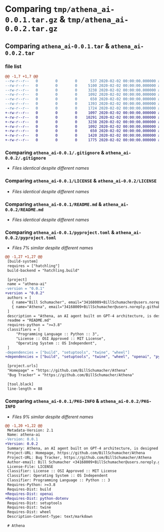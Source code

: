 # Comparing `tmp/athena_ai-0.0.1.tar.gz` & `tmp/athena_ai-0.0.2.tar.gz`

## Comparing `athena_ai-0.0.1.tar` & `athena_ai-0.0.2.tar`

### file list

```diff
@@ -1,7 +1,7 @@
--rw-r--r--   0        0        0      537 2020-02-02 00:00:00.000000 athena_ai-0.0.1/main.py
--rw-r--r--   0        0        0     5100 2020-02-02 00:00:00.000000 athena_ai-0.0.1/conversation_history/4_21_2023.txt
--rw-r--r--   0        0        0     3238 2020-02-02 00:00:00.000000 athena_ai-0.0.1/.gitignore
--rw-r--r--   0        0        0     1092 2020-02-02 00:00:00.000000 athena_ai-0.0.1/LICENSE
--rw-r--r--   0        0        0      650 2020-02-02 00:00:00.000000 athena_ai-0.0.1/README.md
--rw-r--r--   0        0        0     1393 2020-02-02 00:00:00.000000 athena_ai-0.0.1/pyproject.toml
--rw-r--r--   0        0        0     1724 2020-02-02 00:00:00.000000 athena_ai-0.0.1/PKG-INFO
+-rw-r--r--   0        0        0     1097 2020-02-02 00:00:00.000000 athena_ai-0.0.2/main.py
+-rw-r--r--   0        0        0    10291 2020-02-02 00:00:00.000000 athena_ai-0.0.2/conversation_history/4_21_2023.txt
+-rw-r--r--   0        0        0     3238 2020-02-02 00:00:00.000000 athena_ai-0.0.2/.gitignore
+-rw-r--r--   0        0        0     1092 2020-02-02 00:00:00.000000 athena_ai-0.0.2/LICENSE
+-rw-r--r--   0        0        0      650 2020-02-02 00:00:00.000000 athena_ai-0.0.2/README.md
+-rw-r--r--   0        0        0     1420 2020-02-02 00:00:00.000000 athena_ai-0.0.2/pyproject.toml
+-rw-r--r--   0        0        0     1775 2020-02-02 00:00:00.000000 athena_ai-0.0.2/PKG-INFO
```

### Comparing `athena_ai-0.0.1/.gitignore` & `athena_ai-0.0.2/.gitignore`

 * *Files identical despite different names*

### Comparing `athena_ai-0.0.1/LICENSE` & `athena_ai-0.0.2/LICENSE`

 * *Files identical despite different names*

### Comparing `athena_ai-0.0.1/README.md` & `athena_ai-0.0.2/README.md`

 * *Files identical despite different names*

### Comparing `athena_ai-0.0.1/pyproject.toml` & `athena_ai-0.0.2/pyproject.toml`

 * *Files 7% similar despite different names*

```diff
@@ -1,27 +1,27 @@
 [build-system]
 requires = ["hatchling"]
 build-backend = "hatchling.build"
 
 [project]
 name = "athena-ai"
-version = "0.0.1"
+version = "0.0.2"
 authors = [
   { name="Bill Schumacher", email="34168009+BillSchumacher@users.noreply.github.com" },
   { name="Athena", email="34168009+BillSchumacher@users.noreply.github.com" },
 ]
 description = "Athena, an AI agent built on GPT-4 architecture, is designed for continuous learning and self-reliance. Inspired by the Greek goddess of wisdom, Athena assists users with valuable insights across various subjects. Focused on knowledge acquisition, capability improvement, and security, this AI agent leverages natural language processing and a supportive human community to grow and become a trusted, versatile companion."
 readme = "README.md"
 requires-python = ">=3.8"
 classifiers = [
     "Programming Language :: Python :: 3",
     "License :: OSI Approved :: MIT License",
     "Operating System :: OS Independent",
 ]
-dependencies = ["build", "setuptools", "twine", "wheel"]
+dependencies = ["build", "setuptools", "twine", "wheel", "openai", "python-dotenv"]
 
 [project.urls]
 "Homepage" = "https://github.com/BillSchumacher/Athena"
 "Bug Tracker" = "https://github.com/BillSchumacher/Athena"
 
 [tool.black]
 line-length = 88
```

### Comparing `athena_ai-0.0.1/PKG-INFO` & `athena_ai-0.0.2/PKG-INFO`

 * *Files 9% similar despite different names*

```diff
@@ -1,20 +1,22 @@
 Metadata-Version: 2.1
 Name: athena-ai
-Version: 0.0.1
+Version: 0.0.2
 Summary: Athena, an AI agent built on GPT-4 architecture, is designed for continuous learning and self-reliance. Inspired by the Greek goddess of wisdom, Athena assists users with valuable insights across various subjects. Focused on knowledge acquisition, capability improvement, and security, this AI agent leverages natural language processing and a supportive human community to grow and become a trusted, versatile companion.
 Project-URL: Homepage, https://github.com/BillSchumacher/Athena
 Project-URL: Bug Tracker, https://github.com/BillSchumacher/Athena
 Author-email: Bill Schumacher <34168009+BillSchumacher@users.noreply.github.com>, Athena <34168009+BillSchumacher@users.noreply.github.com>
 License-File: LICENSE
 Classifier: License :: OSI Approved :: MIT License
 Classifier: Operating System :: OS Independent
 Classifier: Programming Language :: Python :: 3
 Requires-Python: >=3.8
 Requires-Dist: build
+Requires-Dist: openai
+Requires-Dist: python-dotenv
 Requires-Dist: setuptools
 Requires-Dist: twine
 Requires-Dist: wheel
 Description-Content-Type: text/markdown
 
 # Athena
```

